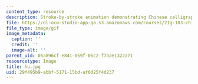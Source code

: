 ```yaml
---
content_type: resource
description: Stroke-by-stroke animation demonstrating Chinese calligraphy.
file: https://ol-ocw-studio-app-qa.s3.amazonaws.com/courses/21g-103-chinese-iii-regular-fall-2003/29f495b9abbf517115bdaf0d25f4d237_hu.jpg
file_type: image/gif
image_metadata:
  caption: ''
  credit: ''
  image-alt: ''
parent_uid: 05a896cf-e841-059f-05c2-f7aae1322a71
resourcetype: Image
title: hu.jpg
uid: 29f495b9-abbf-5171-15bd-af0d25f4d237
---
```

